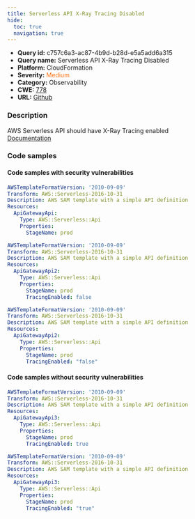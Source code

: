 ```yaml
---
title: Serverless API X-Ray Tracing Disabled
hide:
  toc: true
  navigation: true
---
```


<style>
  .highlight .hll {
    background-color: #ff171742;
  }
  .md-content {
    max-width: 1100px;
    margin: 0 auto;
  }
</style>

-   **Query id:** c757c6a3-ac87-4b9d-b28d-e5a5add6a315
-   **Query name:** Serverless API X-Ray Tracing Disabled
-   **Platform:** CloudFormation
-   **Severity:** <span style="color:#ff7213">Medium</span>
-   **Category:** Observability
-   **CWE:** <a href="https://cwe.mitre.org/data/definitions/778.html" onclick="newWindowOpenerSafe(event, 'https://cwe.mitre.org/data/definitions/778.html')">778</a>
-   **URL:** [Github](https://github.com/Checkmarx/kics/tree/master/assets/queries/cloudFormation/aws_sam/serverless_api_xray_tracing_disabled)

### Description
AWS Serverless API should have X-Ray Tracing enabled<br>
[Documentation](https://docs.aws.amazon.com/serverless-application-model/latest/developerguide/sam-resource-api.html#sam-api-tracingenabled)

### Code samples
#### Code samples with security vulnerabilities
```yaml title="Positive test num. 1 - yaml file" hl_lines="7"
AWSTemplateFormatVersion: '2010-09-09'
Transform: AWS::Serverless-2016-10-31
Description: AWS SAM template with a simple API definition
Resources:
  ApiGatewayApi:
    Type: AWS::Serverless::Api
    Properties:
      StageName: prod

```
```yaml title="Positive test num. 2 - yaml file" hl_lines="9"
AWSTemplateFormatVersion: '2010-09-09'
Transform: AWS::Serverless-2016-10-31
Description: AWS SAM template with a simple API definition
Resources:
  ApiGatewayApi2:
    Type: AWS::Serverless::Api
    Properties:
      StageName: prod
      TracingEnabled: false

```
```yaml title="Positive test num. 3 - yaml file" hl_lines="9"
AWSTemplateFormatVersion: '2010-09-09'
Transform: AWS::Serverless-2016-10-31
Description: AWS SAM template with a simple API definition
Resources:
  ApiGatewayApi2:
    Type: AWS::Serverless::Api
    Properties:
      StageName: prod
      TracingEnabled: "false"

```


#### Code samples without security vulnerabilities
```yaml title="Negative test num. 1 - yaml file"
AWSTemplateFormatVersion: '2010-09-09'
Transform: AWS::Serverless-2016-10-31
Description: AWS SAM template with a simple API definition
Resources:
  ApiGatewayApi3:
    Type: AWS::Serverless::Api
    Properties:
      StageName: prod
      TracingEnabled: true

```
```yaml title="Negative test num. 2 - yaml file"
AWSTemplateFormatVersion: '2010-09-09'
Transform: AWS::Serverless-2016-10-31
Description: AWS SAM template with a simple API definition
Resources:
  ApiGatewayApi3:
    Type: AWS::Serverless::Api
    Properties:
      StageName: prod
      TracingEnabled: "true"

```
